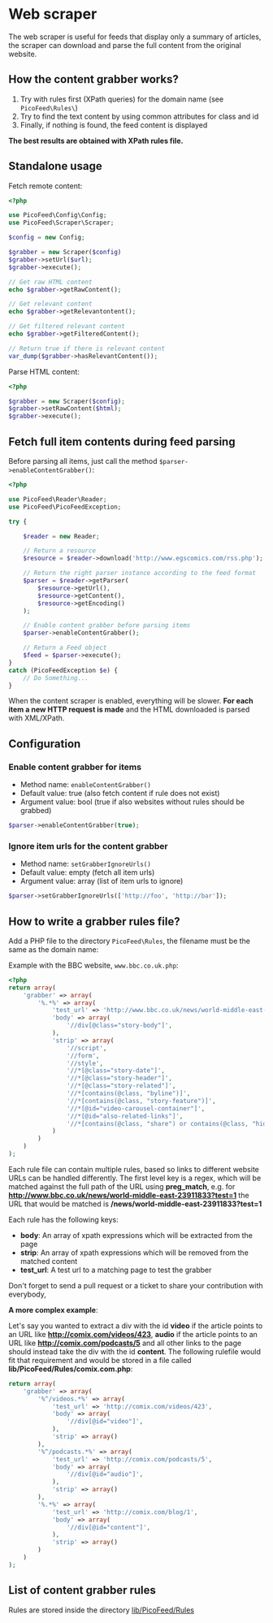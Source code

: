 Web scraper
===========

The web scraper is useful for feeds that display only a summary of articles, the scraper can download and parse the full content from the original website.

How the content grabber works?
------------------------------

1. Try with rules first (XPath queries) for the domain name (see `PicoFeed\Rules\`)
2. Try to find the text content by using common attributes for class and id
3. Finally, if nothing is found, the feed content is displayed

**The best results are obtained with XPath rules file.**

Standalone usage
----------------

Fetch remote content:

```php
<?php

use PicoFeed\Config\Config;
use PicoFeed\Scraper\Scraper;

$config = new Config;

$grabber = new Scraper($config)
$grabber->setUrl($url);
$grabber->execute();

// Get raw HTML content
echo $grabber->getRawContent();

// Get relevant content
echo $grabber->getRelevantontent();

// Get filtered relevant content
echo $grabber->getFilteredContent();

// Return true if there is relevant content
var_dump($grabber->hasRelevantContent());
```

Parse HTML content:

```php
<?php

$grabber = new Scraper($config);
$grabber->setRawContent($html);
$grabber->execute();
```

Fetch full item contents during feed parsing
--------------------------------------------

Before parsing all items, just call the method `$parser->enableContentGrabber()`:

```php
<?php

use PicoFeed\Reader\Reader;
use PicoFeed\PicoFeedException;

try {

    $reader = new Reader;

    // Return a resource
    $resource = $reader->download('http://www.egscomics.com/rss.php');

    // Return the right parser instance according to the feed format
    $parser = $reader->getParser(
        $resource->getUrl(),
        $resource->getContent(),
        $resource->getEncoding()
    );

    // Enable content grabber before parsing items
    $parser->enableContentGrabber();

    // Return a Feed object
    $feed = $parser->execute();
}
catch (PicoFeedException $e) {
    // Do Something...
}
```

When the content scraper is enabled, everything will be slower.
**For each item a new HTTP request is made** and the HTML downloaded is parsed with XML/XPath.

Configuration
-------------

### Enable content grabber for items

- Method name: `enableContentGrabber()`
- Default value: true (also fetch content if rule does not exist)
- Argument value: bool (true if also websites without rules should be grabbed)

```php
$parser->enableContentGrabber(true);
```

### Ignore item urls for the content grabber

- Method name: `setGrabberIgnoreUrls()`
- Default value: empty (fetch all item urls)
- Argument value: array (list of item urls to ignore)

```php
$parser->setGrabberIgnoreUrls(['http://foo', 'http://bar']);
```

How to write a grabber rules file?
----------------------------------

Add a PHP file to the directory `PicoFeed\Rules`, the filename must be the same as the domain name:

Example with the BBC website, `www.bbc.co.uk.php`:

```php
<?php
return array(
    'grabber' => array(
        '%.*%' => array(
            'test_url' => 'http://www.bbc.co.uk/news/world-middle-east-23911833',
            'body' => array(
                '//div[@class="story-body"]',
            ),
            'strip' => array(
                '//script',
                '//form',
                '//style',
                '//*[@class="story-date"]',
                '//*[@class="story-header"]',
                '//*[@class="story-related"]',
                '//*[contains(@class, "byline")]',
                '//*[contains(@class, "story-feature")]',
                '//*[@id="video-carousel-container"]',
                '//*[@id="also-related-links"]',
                '//*[contains(@class, "share") or contains(@class, "hidden") or contains(@class, "hyper")]',
            )
        )
    )
);
```
Each rule file can contain multiple rules, based so links to different website URLs can be handled differently. The first level key is a regex, which will be matched against the full path of the URL using **preg_match**, e.g. for **http://www.bbc.co.uk/news/world-middle-east-23911833?test=1** the URL that would be matched is **/news/world-middle-east-23911833?test=1**

Each rule has the following keys:
* **body**: An array of xpath expressions which will be extracted from the page
* **strip**: An array of xpath expressions which will be removed from the matched content
* **test_url**: A test url to a matching page to test the grabber

Don't forget to send a pull request or a ticket to share your contribution with everybody,

**A more complex example**:

Let's say you wanted to extract a div with the id **video** if the article points to an URL like **http://comix.com/videos/423**, **audio** if the article points to an URL like **http://comix.com/podcasts/5** and all other links to the page should instead take the div with the id **content**. The following rulefile would fit that requirement and would be stored in a file called **lib/PicoFeed/Rules/comix.com.php**:


```php
return array(
    'grabber' => array(
        '%^/videos.*%' => array(
            'test_url' => 'http://comix.com/videos/423',
            'body' => array(
                '//div[@id="video"]',
            ),
            'strip' => array()
        ),
        '%^/podcasts.*%' => array(
            'test_url' => 'http://comix.com/podcasts/5',
            'body' => array(
                '//div[@id="audio"]',
            ),
            'strip' => array()
        ),
        '%.*%' => array(
            'test_url' => 'http://comix.com/blog/1',
            'body' => array(
                '//div[@id="content"]',
            ),
            'strip' => array()
        )
    )
);
```

List of content grabber rules
-----------------------------

Rules are stored inside the directory [lib/PicoFeed/Rules](https://github.com/fguillot/picoFeed/tree/master/lib/PicoFeed/Rules)
